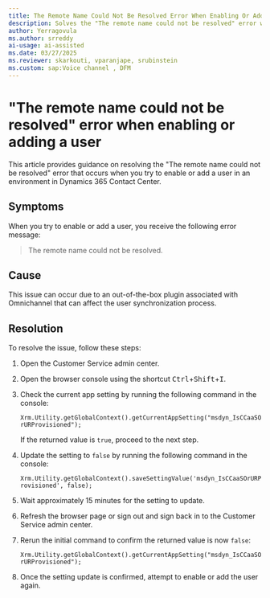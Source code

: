 ```yaml
---
title: The Remote Name Could Not Be Resolved Error When Enabling Or Adding a user
description: Solves the "The remote name could not be resolved" error when enabling or adding a user in Microsoft Dynamics 365 Contact Center.
author: Yerragovula
ms.author: srreddy
ai-usage: ai-assisted
ms.date: 03/27/2025
ms.reviewer: skarkouti, vparanjape, srubinstein
ms.custom: sap:Voice channel , DFM
---
```

# "The remote name could not be resolved" error when enabling or adding a user

This article provides guidance on resolving the "The remote name could not be resolved"  error that occurs when you try to enable or add a user in an environment in Dynamics 365 Contact Center.

## Symptoms

When you try to enable or add a user, you receive the following error message:

> The remote name could not be resolved.

## Cause

This issue can occur due to an out-of-the-box plugin associated with Omnichannel that can affect the user synchronization process.

## Resolution

To resolve the issue, follow these steps:

1. Open the Customer Service admin center.

2. Open the browser console using the shortcut <kbd>Ctrl</kbd>+<kbd>Shift</kbd>+<kbd>I</kbd>.

3. Check the current app setting by running the following command in the console:

    `Xrm.Utility.getGlobalContext().getCurrentAppSetting("msdyn_IsCCaaSOrURProvisioned");`

    If the returned value is `true`, proceed to the next step.

4. Update the setting to `false` by running the following command in the console:

    `Xrm.Utility.getGlobalContext().saveSettingValue('msdyn_IsCCaaSOrURProvisioned', false);`

5. Wait approximately 15 minutes for the setting to update.

6. Refresh the browser page or sign out and sign back in to the Customer Service admin center.

7. Rerun the initial command to confirm the returned value is now `false`:

    `Xrm.Utility.getGlobalContext().getCurrentAppSetting("msdyn_IsCCaaSOrURProvisioned");`

8. Once the setting update is confirmed, attempt to enable or add the user again.
